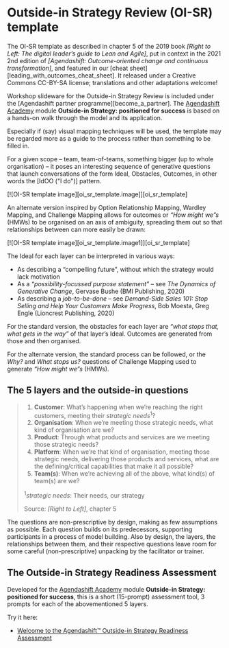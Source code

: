# Outside-in Strategy Review (OI-SR) template

The OI-SR template as described in chapter 5 of the 2019 book *[Right to Left: The digital leader’s guide to Lean and Agile]*, put in context in the 2021 2nd edition of *[Agendashift: Outcome-oriented change and continuous transformation]*, and featured in our [cheat sheet][leading_with_outcomes_cheat_sheet]. It released under a Creative Commons CC-BY-SA license; translations and other adaptations welcome!

Workshop slideware for the Outside-in Strategy Review is included under the [Agendashift partner programme][become_a_partner]. The [Agendashift Academy](https://academy.agendashift.com") module **Outside-in Strategy: positioned for success** is based on a hands-on walk through the model and its application.

Especially if (say) visual mapping techniques will be used, the template may be regarded more as a guide to the process rather than something to be filled in.

For a given scope – team, team-of-teams, something bigger (up to whole organisation) – it poses an interesting sequence of generative questions that launch conversations of the form Ideal, Obstacles, Outcomes, in other words the [IdOO ("I do")] pattern.

[![OI-SR template image][oi_sr_template.image]][oi_sr_template]

An alternate version inspired by Option Relationship Mapping, Wardley Mapping, and Challenge Mapping allows for outcomes or *“How might we”s* (HMWs) to be organised on an axis of ambiguity, spreading them out so that relationships between can more easily be drawn:

[![OI-SR template image][oi_sr_template.image1]][oi_sr_template]

The Ideal for each layer can be interpreted in various ways:

  * As describing a “compelling future”, without which the strategy would lack motivation
  * As a *“possibility-focussed purpose statement”* – see *The Dynamics of Generative Change*, Gervase Bushe (BMI Publishing, 2020)
  * As describing a *job-to-be-done* – see *Demand-Side Sales 101: Stop Selling and Help Your Customers Make Progress*, Bob Moesta, Greg Engle (Lioncrest Publishing, 2020)

For the standard version, the obstacles for each layer are *“what stops that, what gets in the way”* of that layer’s Ideal. Outcomes are generated from those and then organised.

For the alternate version, the standard process can be followed, or the *Why?* and *What stops us?* questions of Challenge Mapping used to generate *“How might we”s* (HMWs).

## The 5 layers and the outside-in questions

> 1.  **Customer**: What’s happening when we’re reaching the right customers, meeting their *strategic needs*<sup>1</sup>?
> 2.  **Organisation**: When we’re meeting those strategic needs, what kind of organisation are we?
> 3.  **Product**: Through what products and services are we meeting those strategic needs?
> 4.  **Platform**: When we’re that kind of organisation, meeting those strategic needs, delivering those products and services, what are the defining/critical capabilities that make it all possible?
> 5.  **Team(s)**: When we’re achieving all of the above, what kind(s) of team(s) are we?
>
> <sup>1</sup>*strategic needs*: Their needs, our strategy
>
> Source: *[Right to Left]*, chapter 5

The questions are non-prescriptive by design, making as few assumptions as possible. Each question builds on its predecessors, supporting participants in a process of model building. Also by design, the layers, the relationships between them, and their respective questions leave room for some careful (non-prescriptive) unpacking by the facilitator or trainer.

## The Outside-in Strategy Readiness Assessment

Developed for the [Agendashift Academy](https://academy.agendashift.com") module **Outside-in Strategy: positioned for success**, this is a short (15-prompt) assessment tool, 3 prompts for each of the abovementioned 5 layers.

Try it here:

  * [Welcome to the Agendashift™ Outside-in Strategy Readiness Assessment](/surveys/ois-readiness)